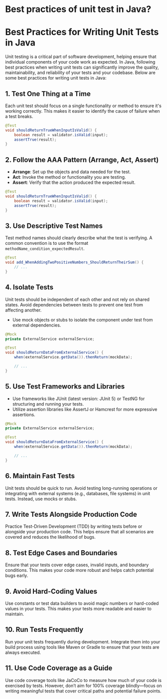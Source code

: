 # Best practices of unit test in Java?
# Best Practices for Writing Unit Tests in Java

Unit testing is a critical part of software development, helping ensure that individual components of your code work as expected. 
In Java, following best practices when writing unit tests can significantly improve the quality, maintainability, and reliability 
of your tests and your codebase. Below are some best practices for writing unit tests in Java:

## 1. Test One Thing at a Time
Each unit test should focus on a single functionality or method to ensure it's working correctly. This makes it easier to identify the cause of failure when a test breaks.
```java
@Test
void shouldReturnTrueWhenInputIsValid() {
    boolean result = validator.isValid(input);
    assertTrue(result);
}
```


## 2. Follow the AAA Pattern (Arrange, Act, Assert)
- **Arrange**: Set up the objects and data needed for the test.
- **Act**: Invoke the method or functionality you are testing.
- **Assert**: Verify that the action produced the expected result.
```java
@Test
void shouldReturnTrueWhenInputIsValid() {
    boolean result = validator.isValid(input);
    assertTrue(result);
}
```

## 3. Use Descriptive Test Names
Test method names should clearly describe what the test is verifying. A common convention is to use the format `methodName_condition_expectedResult`.
```java
@Test
void add_WhenAddingTwoPositiveNumbers_ShouldReturnTheirSum() {
    // ...
}
```

## 4. Isolate Tests
Unit tests should be independent of each other and not rely on shared states. Avoid dependencies between tests to prevent one test from affecting another.
- Use mock objects or stubs to isolate the component under test from external dependencies.
```java
@Mock
private ExternalService externalService;

@Test
void shouldReturnDataFromExternalService() {
    when(externalService.getData()).thenReturn(mockData);

    // ...
}
```

## 5. Use Test Frameworks and Libraries
- Use frameworks like JUnit (latest version: JUnit 5) or TestNG for structuring and running your tests.
- Utilize assertion libraries like AssertJ or Hamcrest for more expressive assertions.
```java
@Mock
private ExternalService externalService;

@Test
void shouldReturnDataFromExternalService() {
    when(externalService.getData()).thenReturn(mockData);

    // ...
}
```

## 6. Maintain Fast Tests
Unit tests should be quick to run. Avoid testing long-running operations or integrating with external systems (e.g., databases, file systems) in unit tests. Instead, use mocks or stubs.

## 7. Write Tests Alongside Production Code
Practice Test-Driven Development (TDD) by writing tests before or alongside your production code. This helps ensure that all scenarios are covered and reduces the likelihood of bugs.

## 8. Test Edge Cases and Boundaries
Ensure that your tests cover edge cases, invalid inputs, and boundary conditions. This makes your code more robust and helps catch potential bugs early.

## 9. Avoid Hard-Coding Values
Use constants or test data builders to avoid magic numbers or hard-coded values in your tests. This makes your tests more readable and easier to maintain.

## 10. Run Tests Frequently
Run your unit tests frequently during development. Integrate them into your build process using tools like Maven or Gradle to ensure that your tests are always executed.

## 11. Use Code Coverage as a Guide
Use code coverage tools like JaCoCo to measure how much of your code is exercised by tests. However, don’t aim for 100% coverage blindly—focus on writing meaningful tests that cover critical paths and potential failure points.
